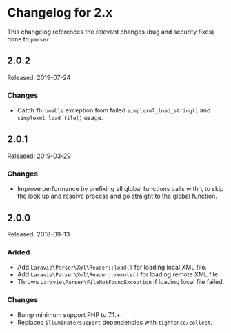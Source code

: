# Changelog for 2.x

This changelog references the relevant changes (bug and security fixes) done to `parser`.

## 2.0.2

Released: 2019-07-24

### Changes

* Catch `Throwable` exception from failed `simplexml_load_string()` and `simplexml_load_file()` usage.

## 2.0.1

Released: 2019-03-29

### Changes

* Improve performance by prefixing all global functions calls with `\` to skip the look up and resolve process and go straight to the global function.

## 2.0.0

Released: 2018-09-13

### Added

* Add `Laravie\Parser\Xml\Reader::load()` for loading local XML file.
* Add `Laravie\Parser\Xml\Reader::remote()` for loading remote XML file.
* Throws `Laravie\Parser\FileNotFoundException` if loading local file failed.

### Changes

* Bump minimum support PHP to 7.1.+.
* Replaces `illuminate/support` dependencies with `tightenco/collect`.

